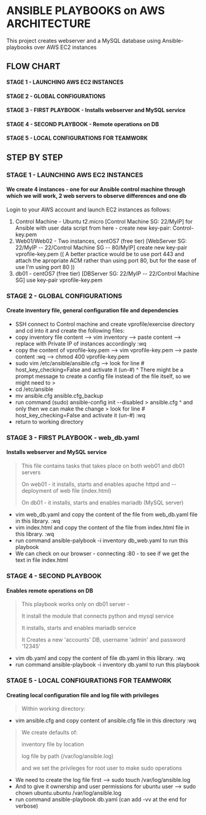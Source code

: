 # ANSIBLE PLAYBOOKS on AWS ARCHITECTURE

This project creates webserver and a MySQL database using Ansible-playbooks over AWS EC2 instances


## FLOW CHART
#### STAGE 1 - LAUNCHING AWS EC2 INSTANCES
#### STAGE 2 - GLOBAL CONFIGURATIONS
#### STAGE 3 - FIRST PLAYBOOK - Installs webserver and MySQL service
#### STAGE 4 - SECOND PLAYBOOK - Remote operations on DB
#### STAGE 5 - LOCAL CONFIGURATIONS FOR TEAMWORK

## STEP BY STEP

### STAGE 1 - LAUNCHING AWS EC2 INSTANCES
#### We create 4 instances - one for our Ansible control machine through which we will work, 2 web servers to observe differences and one db
Login to your AWS account and launch EC2 instances as follows:
1. Control Machine - Ubuntu t2.micro [Control Machine SG: 22/MyIP] for Ansible with user data script from here - create new key-pair: Control-key.pem 
2. Web01/Web02 - Two instances, centOS7 (free tier) [WebServer SG: 22/MyIP -- 22/Control Machine SG -- 80/MyIP] create new key-pair vprofile-key.pem (( A better practice would be to use port 443 and attach the apropriate ACM rather than using port 80, but for the ease of use I'm using port 80 ))
4. db01 - centOS7 (free tier) [DBServer SG: 22/MyIP -- 22/Control Machine SG] use key-pair vprofile-key.pem

### STAGE 2 - GLOBAL CONFIGURATIONS
#### Create inventory file, general configuration file and dependencies 
* SSH connect to Control machine and create vprofile/exercise directory and cd into it and create the following files:
* copy inventory file content --> vim inventory --> paste content --> replace <Private IP> with Private IP of instances accordingly :wq
* copy the content of vprofile-key.pem --> vim vprofile-key.pem --> paste content :wq --> chmod 400 vprofile-key.pem
* sudo vim /etc/ansible/ansible.cfg --> look for line # host_key_checking=False and activate it (un-#)
^ There might be a prompt message to create a config file instead of the file itself, so we might need to >
* cd /etc/ansible
* mv ansible.cfg ansible.cfg_backup
* run command (sudo) ansible-config init --disabled > ansible.cfg
^ and only then we can make the change > look for line # host_key_checking=False and activate it (un-#) :wq
* return to working directory

### STAGE 3 - FIRST PLAYBOOK - web_db.yaml
#### Installs webserver and MySQL service 
> This file contains tasks that takes place on both web01 and db01 servers
>
> On web01 - it installs, starts and enables apache httpd and -- deployment of web file (index.html)
>
> On db01 - it installs, starts and enables mariadb (MySQL server)
* vim web_db.yaml and copy the content of the file from web_db.yaml file in this library. :wq
* vim index.html and copy the content of the file from index.html file in this library. :wq
* run command ansible-palybook -i inventory db_web.yaml to run this playbook
* We can check on our browser - connecting <web01 public IP>:80 - to see if we get the text in file index.html

### STAGE 4 - SECOND PLAYBOOK
#### Enables remote operations on DB
> This playbook works only on db01 server -
> 
> It install the module that connects python and mysql service
>
> It installs, starts and enables mariadb service
>
> It Creates a new 'accounts' DB, username 'admin' and password '12345'
* vim db.yaml and copy the content of file db.yaml in this library. :wq
* run command ansible-playbook -i inventory db.yaml to run this playbook

### STAGE 5 - LOCAL CONFIGURATIONS FOR TEAMWORK
#### Creating local configuration file and log file with privileges
> Within working directory:
* vim ansible.cfg and copy content of ansible.cfg file in this directory :wq
> We create defaults of:
> 
> inventory file by location
> 
> log file by path (/var/log/ansible.log)
> 
> and we set the privileges for root user to make sudo operations

* We need to create the log file first -->  sudo touch /var/log/ansible.log
* And to give it ownership and user permissions for ubuntu user --> sudo chown ubuntu.ubuntu /var/log/ansible.log
* run command ansible-playbook db.yaml (can add -vv at the end for verbose)

